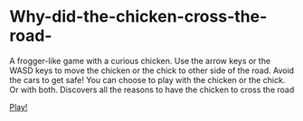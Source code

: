 # Why-did-the-chicken-cross-the-road-
A frogger-like game with a curious chicken. 
Use the arrow keys or the WASD keys to move the chicken or the chick to other side of the road. 
Avoid the cars to get safe!
You can choose to play with the chicken or the chick. Or with both.
Discovers all the reasons to have the chicken to cross the road

<a href="https://amanda-oc8.github.io/Why-did-the-chicken-cross-the-road/"> Play!</a>
